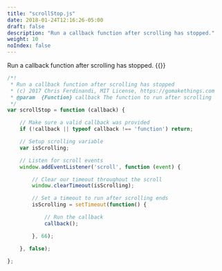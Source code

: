 ```yaml
---
title: "scrollStop.js"
date: 2018-01-24T12:16:26-05:00
draft: false
description: "Run a callback function after scrolling has stopped."
weight: 10
noIndex: false
---
```


Run a callback function after scrolling has stopped. {{<learn-how url="https://gomakethings.com/detecting-when-a-visitor-has-stopped-scrolling-with-vanilla-javascript/">}}

```js
/*!
 * Run a callback function after scrolling has stopped
 * (c) 2017 Chris Ferdinandi, MIT License, https://gomakethings.com
 * @param  {Function} callback The function to run after scrolling
 */
var scrollStop = function (callback) {

	// Make sure a valid callback was provided
	if (!callback || typeof callback !== 'function') return;

	// Setup scrolling variable
	var isScrolling;

	// Listen for scroll events
	window.addEventListener('scroll', function (event) {

		// Clear our timeout throughout the scroll
		window.clearTimeout(isScrolling);

		// Set a timeout to run after scrolling ends
		isScrolling = setTimeout(function() {

			// Run the callback
			callback();

		}, 66);

	}, false);

};
```